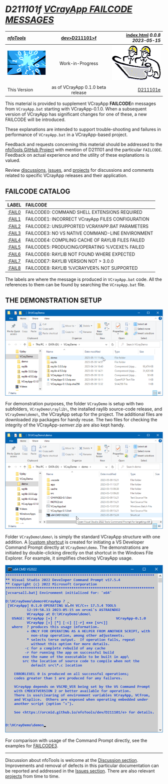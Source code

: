 <!-- index.md 0.0.8                 UTF-8                          2023-05-15
     ----1----|----2----|----3----|----4----|----5----|----6----|----7----|--*

                         VCRAYAPP FAILCODE MESSAGES
     -->

# ***D211101f** [VCrayApp FAILCODE MESSAGES](.)*

| ***[nfoTools](../../../)*** | [dev](../../)[>D211101](../)[>f](.) | [index.html](index.html) ***0.0.8 2023-05-15*** |
| :--                |       :-:          | --: |
| ![nfotools](../../../images/nfoWorks-2014-06-02-1702-LogoSmall.png) | Work-in-Progress | ![Hard Hat Area](../../../images/hardhat-logo.gif) |
|              |                     |           |
| This Version | as of VCrayApp 0.1.0 beta release | [D211101e](../e) |

This material is provided to supplement VCrayApp **FAILCODE***n* messages from
`VCrayApp.bat` starting with VCrayApp-0.1.0. When a subsequent version of
VCrayApp has significant changes for one of these, a new FAILCODE will be
introduced.

These explanations are intended to support trouble-shooting and failures in
performance of `VCrayApp.bat` in a VCrayApp-based project.

Feedback and requests concerning this material should be addressed to
the [nfoTools GitHub Project](https://github.com/orcmid/nfoTools) with mention
of D211101 and the particular `FAILCODE`.  Feedback on actual
experience and the utility of these explanations is valued.

Review [discussions](https://github.com/orcmid/nfoTools/discussions),
[issues](https://github.com/orcmid/nfoTools/issues), and
[projects](https://github.com/orcmid/nfoTools/projects?type=classic) for
discussions and comments related to specific VCrayApp releases and their
application.

## FAILCODE CATALOG

| LABEL | FAILCODE |
| :-: | :- |
| [:FAIL0](FAIL0) | FAILCODE0: COMMAND SHELL EXTENSIONS REQUIRED |
| [:FAIL1](FAIL1) | FAILCODE1: INCORRECT VCrayApp FILES CONFIGURATION |
| [:FAIL2](FAIL2) | FAILCODE2: UNSUPPORTED VCRAYAPP.BAT PARAMETERS |
| [:FAIL3](FAIL3) | FAILCODE3: NO VS NATIVE COMMAND-LINE ENVIRONMENT |
| [:FAIL4](FAIL4) | FAILCODE4: COMPILING CACHE OF RAYLIB FILES FAILED |
| [:FAIL5](FAIL5) | FAILCODE5: PRODUCING/OPERATING %VCEXE% FAILED |
| [:FAIL6](FAIL6) | FAILCODE6: RAYLIB NOT FOUND WHERE EXPECTED |
| [:FAIL7](FAIL7) | FAILCODE7: RAYLIB VERSION NOT > 3.0.0 |
| [:FAIL8](FAIL8) | FAILCODE8: RAYLIB %VCRAYVER% NOT SUPPORTED |

The labels are where the message is produced in `VCrayApp.bat` code.  All
the references to them can be found by searching the `VCrayApp.bat` file.

## THE DEMONSTRATION SETUP

![VCrayDemo Folder](VCrayDemo-2023-05-15-1214-FolderStructure.png)

For demonstration purposes, the folder `VCrayDemo` is setup with two
subfolders, `VCrayDemo\raylib\`, the installed raylib source-code release, and
`VCrayDemo\demo\`, the VCrayApp setup for the project.  The additional files
are downloaded zip packages for handy reuse.  The two files for checking the
integrity of the VCrayApp-*semver*.zip are also kept handy.

![VCrayDemo Project](VCrayDemo-2023-05-15-1219-demo-VCrayAppSetup.png)

Folder `VCrayDemo\demo\` is simply the standard VCrayApp structure with one
addition.  A [[custom shortcut](../a/) is created for initiating a VS
Developer Command Prompt directly at `VCrayDemo\demo`.  The demonstrations
are initiated by double-clicking directly on that shortcut in the Windows File
Explorer.  For example, it simplifies checking VCrayApp usage.

![VCrayDemo Usage](VCrayDemo-2023-05-15-1224-demo-Usage.png)

For comparison with usage of the Command Prompt directly, see the examples for
[FAILCODE3](FAIL3).

----

Discussion about nfoTools is welcome at the
[Discussion section](https://github.com/orcmid/nfoTools/discussions).
Improvements and removal of defects in this particular documentation can be
reported and addressed in the
[Issues section](https://github.com/orcmid/nfoTools/issues).  There are also
relevant [projects](https://github.com/orcmid/nfoTools/projects?type=classic)
from time to time.

<!-- ----1----|----2----|----3----|----4----|----5----|----6----|----7----|--*

     0.0.8 2023-05-15T20:41Z Expand for VCrayApp-0.1.0 Release Candidate
     0.0.7 2023-05-06T22:47Z Transpose from D211101/fails 0.0.6
     0.0.6 2023-04-21T16:38Z Touch-ups and connection of FAIL6-FAIL8
     0.0.5 2023-04-17T16:15Z Connect FAIL4-FAIL5
     0.0.4 2023-04-12T20:54Z Connect FAIL3
     0.0.3 2023-04-12T19:02Z Touch-up, connecting FAIL2
     0.0.2 2023-04-10T22:26Z Provide touch-ups and connect FAIL1
     0.0.1 2023-04-09T20:00Z Connect FAIL0
     0.0.0 2023-04-09T17:41Z Create Initial Placeholder from D211101d 0.0.8

                     *** end D211101/f/index.md ***
     -->
